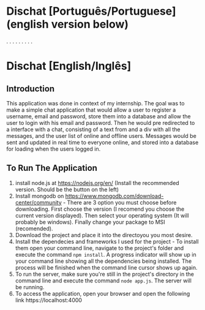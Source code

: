# Dischat [Português/Portuguese] (english version below)

.
.
.
.
.
.
.
.
.

# Dischat [English/Inglês] 

## Introduction
This application was done in context of my internship. The goal was to make a simple chat application that would allow a user to register a username, email and password, store them into a database and allow the user to login with his email and password. Then he would pre redirected to a interface with a chat, consisting of a text from and a div with all the messages, and the user list of online and offline users. Messages would be sent and updated in real time to everyone online, and stored into a database for loading when the users logged in.

## To Run The Application
1. install node.js at https://nodejs.org/en/ (Install the recommended version. Should be the button on the left)
2. Install mongodb on https://www.mongodb.com/download-center/community - There are 3 option you must choose before downloading. First choose the version (I recomend you choose the current version displayed). Then select your operating system (It will probably be windows). Finally change your package to MSI (recomended).
3. Download the project and place it into the directoyou you most desire.
4. Install the dependecies and frameworks I used for the project - To install them open your command line, navigate to the project's folder and execute the command ```npm install```. A progress indicator will show up in your command line showing all the dependencies being installed. The process will be finished when the command line cursor shows up again.
5. To run the server, make sure you're still in the project's directory in the command line and execute the command ```node app.js```. The server will be running.
6. To access the application, open your browser and open the following link https://localhost:4000

